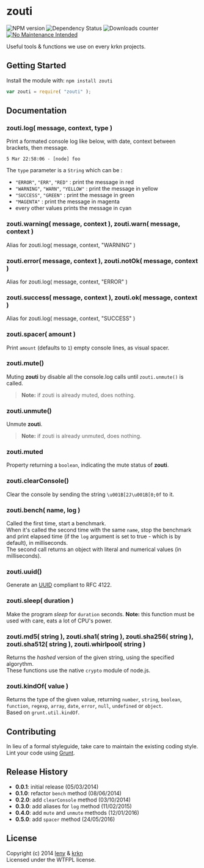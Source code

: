 # zouti

![NPM version](http://img.shields.io/npm/v/zouti.svg) ![Dependency Status](https://david-dm.org/krkn/zouti.svg) ![Downloads counter](http://img.shields.io/npm/dm/zouti.svg) [![No Maintenance Intended](http://unmaintained.tech/badge.svg)](http://unmaintained.tech/)

Useful tools & functions we use on every krkn projects.

## Getting Started
Install the module with: `npm install zouti`

```javascript
var zouti = require( "zouti" );
```

## Documentation

### zouti.log( message, context, type )

Print a formated console log like below, with date, context between brackets, then message.

    5 Mar 22:58:06 - [node] foo

The `type` parameter is a `String` which can be :

* `"ERROR"`, `"ERR"`, `"RED"` : print the message in red
* `"WARNING"`, `"WARN"`, `"YELLOW"` : print the message in yellow
* `"SUCCESS"`, `"GREEN"` : print the message in green
* `"MAGENTA"` : print the message in magenta
* every other values prints the message in cyan

### zouti.warning( message, context ), zouti.warn( message, context )

Alias for zouti.log( message, context, "WARNING" )

### zouti.error( message, context ), zouti.notOk( message, context )

Alias for zouti.log( message, context, "ERROR" )

### zouti.success( message, context ), zouti.ok( message, context )

Alias for zouti.log( message, context, "SUCCESS" )

### zouti.spacer( amount )

Print `amount` (defaults to `1`) empty console lines, as visual spacer.

### zouti.mute()

Muting **zouti** by disable all the console.log calls until `zouti.unmute()` is called.
> **Note:** if zouti is already muted, does nothing.

### zouti.unmute()

Unmute **zouti**.
> **Note:** if zouti is already unmuted, does nothing.

### zouti.muted

Property returning a `boolean`, indicating the mute status of **zouti**.

### zouti.clearConsole()

Clear the console by sending the string `\u001B[2J\u001B[0;0f` to it.

### zouti.bench( name, log )

Called the first time, start a benchmark.  
When it's called the second time with the same `name`, stop the benchmark and print elapsed time (if the `log` argument is set to true - which is by default), in milliseconds.  
The second call returns an object with literal and numerical values (in milliseconds).

### zouti.uuid()

Generate an [UUID](https://gist.github.com/bmc/1893440) compliant to RFC 4122.

### zouti.sleep( duration )

Make the program *sleep* for `duration` seconds.
**Note:** this function must be used with care, eats a lot of CPU's power.

### zouti.md5( string ), zouti.sha1( string ), zouti.sha256( string ), zouti.sha512( string ), zouti.whirlpool( string )

Returns the *hashed* version of the given string, using the specified algorythm.  
These functions use the native `crypto` module of node.js.

### zouti.kindOf( value )

Returns the type of the given value, returning `number`, `string`, `boolean`, `function`, `regexp`, `array`, `date`, `error`, `null`, `undefined` or `object`.  
Based on `grunt.util.kindOf`.

## Contributing
In lieu of a formal styleguide, take care to maintain the existing coding style. Lint your code using [Grunt](http://gruntjs.com/).

## Release History

* **0.0.1**: initial release (05/03/2014)
* **0.1.0**: refactor `bench` method (08/06/2014)
* **0.2.0**: add `clearConsole` method (03/10/2014)
* **0.3.0**: add aliases for `log` method (11/02/2015)
* **0.4.0**: add `mute` and `unmute` methods (12/01/2016)
* **0.5.0**: add `spacer` method (24/05/2016)

## License
Copyright (c) 2014 [leny](https://github.com/leny) & [krkn](https://github.com/krkn)  
Licensed under the WTFPL license.
